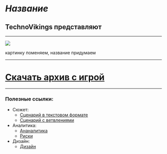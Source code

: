 # *Название*
## TechnoVikings представляют
_____

![](https://ae01.alicdn.com/kf/S3ceb8fa8f3c54476b9816a083deaf6f7h.jpg_640x640Q90.jpg_.webp)

картинку поменяем, название придумаем

____

# [Скачать архив с игрой](https://github.com/tiioll/OPD/raw/main/%D0%AD%D1%82%D0%B0%D0%BF%D1%8B%20%D1%80%D0%B0%D0%B7%D1%80%D0%B0%D0%B1%D0%BE%D1%82%D0%BA%D0%B8/%D0%94%D0%B5%D0%BC%D0%BA%D0%B0%201.zip)

____

### Полезные ссылки:
+ Сюжет:
  + [Сценарий в текстовом формате](https://vk.com/doc248286284_668483063?hash=WEPpkARtKSnG166Q4deGtvSCVeCw6nHVz7h5ZEZK7po&dl=NDgLE5N9dKyxHCOJZimZBfUmbsVkZk73JF9E4j5iUUD)
  + [Сценарий с ветвлениями](https://miro.com/app/board/uXjVNObAUTY=/)
+ Аналитика:
  + [Ананалитика](https://disk.yandex.ru/d/DqUf-OOtXBP0rQ)
  + [Риски](https://sun9-75.userapi.com/impg/X6-C34E9gZZOZPOfoChWNZ5pA9lp5lBb8KGEww/qBzEBzGIDWs.jpg?size=1280x843&quality=95&sign=e97d986f50d1e342c738e56df45653ca&type=album)
+ Дизайн:
  + [Дизайн](https://drive.google.com/drive/folders/10Fiiq1RgZtsqxtnjm79PjUTOyAXTZ87u)

